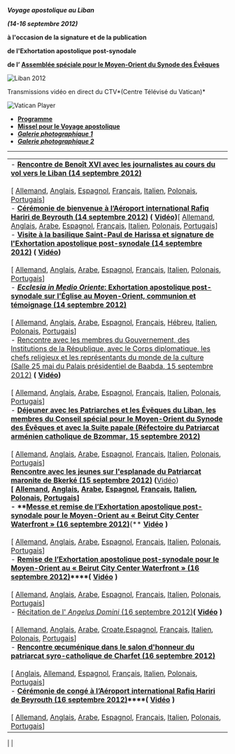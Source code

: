 ***Voyage apostolique au Liban***

***(14-16 septembre 2012)***

**à l'occasion de la signature et de la publication**

**de l'Exhortation apostolique post-synodale**

**de l’ [Assemblée spéciale pour le Moyen-Orient du Synode des Évêques](http://www.vatican.va/roman_curia/synod/index_fr.htm#Assembl%C3%A9_Sp%C3%A9ciale_pour_le_Moyen-Orient)**

![Liban 2012](/content/dam/benedict-xvi/imagestravels/2012/img/libano.jpg)

Transmissions vidéo en direct du CTV*(Centre Télévisé du Vatican)*

![Vatican Player](/content/dam/benedict-xvi/imagesimg/player.jpg)

- **[Programme](/content/benedict-xvi/fr/travels/2012/documents/trav_ben-xvi_libano_20120914.html)**
- **[Missel pour le Voyage apostolique](http://www.vatican.va/news_services/liturgy/libretti/2012/messale_libano2012.pdf)**
- ***[Galerie photographique 1](http://www.photogallery.va/content/photogallery/fr/libano.html)***
- ***[Galerie photographique 2](http://www.vatican.va/news_services/liturgy/photogallery/2012/20120914/index.html)***

* * *

|     |
| --- |
| - **[Rencontre de Benoît XVI avec les journalistes au cours du vol vers le Liban (14 septembre 2012)](/content/benedict-xvi/fr/speeches/2012/september/documents/hf_ben-xvi_spe_20120914_incontro-giornalisti.html)**<br>  <br>   [ [Allemand](/content/benedict-xvi/de/speeches/2012/september/documents/hf_ben-xvi_spe_20120914_incontro-giornalisti.html), [Anglais](/content/benedict-xvi/en/speeches/2012/september/documents/hf_ben-xvi_spe_20120914_incontro-giornalisti.html), [Espagnol](/content/benedict-xvi/es/speeches/2012/september/documents/hf_ben-xvi_spe_20120914_incontro-giornalisti.html), [Français](/content/benedict-xvi/fr/speeches/2012/september/documents/hf_ben-xvi_spe_20120914_incontro-giornalisti.html), [Italien](/content/benedict-xvi/it/speeches/2012/september/documents/hf_ben-xvi_spe_20120914_incontro-giornalisti.html), [Polonais](/content/benedict-xvi/pl/speeches/2012/september/documents/hf_ben-xvi_spe_20120914_incontro-giornalisti.html), [Portugais](/content/benedict-xvi/pt/speeches/2012/september/documents/hf_ben-xvi_spe_20120914_incontro-giornalisti.html)] <br>- **[Cérémonie de bienvenue à l’Aéroport international Rafiq Hariri de Beyrouth (14 septembre 2012)](/content/benedict-xvi/fr/speeches/2012/september/documents/hf_ben-xvi_spe_20120914_benvenuto-libano.html) ( [Vidéo](http://player.rv.va/vaticanplayer.asp?language=it&tic=VA_I1Q83E6Q))**[ [Allemand](/content/benedict-xvi/de/speeches/2012/september/documents/hf_ben-xvi_spe_20120914_benvenuto-libano.html), [Anglais](/content/benedict-xvi/en/speeches/2012/september/documents/hf_ben-xvi_spe_20120914_benvenuto-libano.html), [Arabe](/content/benedict-xvi/ar/speeches/2012/september/documents/hf_ben-xvi_spe_20120914_benvenuto-libano.html), [Espagnol](/content/benedict-xvi/es/speeches/2012/september/documents/hf_ben-xvi_spe_20120914_benvenuto-libano.html), [Français](/content/benedict-xvi/fr/speeches/2012/september/documents/hf_ben-xvi_spe_20120914_benvenuto-libano.html), [Italien](/content/benedict-xvi/it/speeches/2012/september/documents/hf_ben-xvi_spe_20120914_benvenuto-libano.html), [Polonais](/content/benedict-xvi/pl/speeches/2012/september/documents/hf_ben-xvi_spe_20120914_benvenuto-libano.html), [Portugais](/content/benedict-xvi/pt/speeches/2012/september/documents/hf_ben-xvi_spe_20120914_benvenuto-libano.html)]<br>- **[Visite à la basilique Saint-Paul de Harissa et signature de l'Exhortation apostolique post-synodale (14 septembre 2012)](/content/benedict-xvi/fr/speeches/2012/september/documents/hf_ben-xvi_spe_20120914_firma-es-ap.html) ( [Vidéo](http://player.rv.va/vaticanplayer.asp?language=it&tic=VA_P8UNNZH5))**<br>  <br>  [ [Allemand](/content/benedict-xvi/de/speeches/2012/september/documents/hf_ben-xvi_spe_20120914_firma-es-ap.html), [Anglais](/content/benedict-xvi/en/speeches/2012/september/documents/hf_ben-xvi_spe_20120914_firma-es-ap.html), [Arabe](/content/benedict-xvi/ar/speeches/2012/september/documents/hf_ben-xvi_spe_20120914_firma-es-ap.html), [Espagnol](/content/benedict-xvi/es/speeches/2012/september/documents/hf_ben-xvi_spe_20120914_firma-es-ap.html), [Français](/content/benedict-xvi/fr/speeches/2012/september/documents/hf_ben-xvi_spe_20120914_firma-es-ap.html), [Italien](/content/benedict-xvi/it/speeches/2012/september/documents/hf_ben-xvi_spe_20120914_firma-es-ap.html), [Polonais](/content/benedict-xvi/pl/speeches/2012/september/documents/hf_ben-xvi_spe_20120914_firma-es-ap.html), [Portugais](/content/benedict-xvi/pt/speeches/2012/september/documents/hf_ben-xvi_spe_20120914_firma-es-ap.html)]<br>- **[*Ecclesia in Medio Oriente*: Exhortation apostolique post-synodale sur l'Église au Moyen-Orient, communion et témoignage (14 septembre 2012)](/content/benedict-xvi/fr/apost_exhortations/documents/hf_ben-xvi_exh_20120914_ecclesia-in-medio-oriente.html)**<br>  <br>   [ [Allemand](/content/benedict-xvi/de/apost_exhortations/documents/hf_ben-xvi_exh_20120914_ecclesia-in-medio-oriente.html), [Anglais](/content/benedict-xvi/en/apost_exhortations/documents/hf_ben-xvi_exh_20120914_ecclesia-in-medio-oriente.html), [Arabe](/content/benedict-xvi/ar/apost_exhortations/documents/hf_ben-xvi_exh_20120914_ecclesia-in-medio-oriente.html), [Espagnol](/content/benedict-xvi/es/apost_exhortations/documents/hf_ben-xvi_exh_20120914_ecclesia-in-medio-oriente.html), [Français](/content/benedict-xvi/fr/apost_exhortations/documents/hf_ben-xvi_exh_20120914_ecclesia-in-medio-oriente.html), [Hébreu](/content/benedict-xvi/he/apost_exhortations/documents/hf_ben-xvi_exh_20120914_ecclesia-in-medio-oriente.html), [Italien](/content/benedict-xvi/it/apost_exhortations/documents/hf_ben-xvi_exh_20120914_ecclesia-in-medio-oriente.html), [Polonais](/content/benedict-xvi/pl/apost_exhortations/documents/hf_ben-xvi_exh_20120914_ecclesia-in-medio-oriente.html), [Portugais](/content/benedict-xvi/pt/apost_exhortations/documents/hf_ben-xvi_exh_20120914_ecclesia-in-medio-oriente.html)]<br>- [Rencontre avec les membres du Gouvernement, des Institutions de la République, avec le Corps diplomatique, les chefs religieux et les représentants du monde de la culture (Salle 25 mai du Palais présidentiel de Baabda, 15 septembre 2012)](/content/benedict-xvi/fr/speeches/2012/september/documents/hf_ben-xvi_spe_20120915_autorita.html) **( [Vidéo](http://player.rv.va/vaticanplayer.asp?language=it&tic=VA_C4E5JZ7M))**<br>  <br>   [ [Allemand](/content/benedict-xvi/de/speeches/2012/september/documents/hf_ben-xvi_spe_20120915_autorita.html), [Anglais](/content/benedict-xvi/en/speeches/2012/september/documents/hf_ben-xvi_spe_20120915_autorita.html), [Arabe](/content/benedict-xvi/ar/speeches/2012/september/documents/hf_ben-xvi_spe_20120915_autorita.html), [Espagnol](/content/benedict-xvi/es/speeches/2012/september/documents/hf_ben-xvi_spe_20120915_autorita.html), [Français](/content/benedict-xvi/fr/speeches/2012/september/documents/hf_ben-xvi_spe_20120915_autorita.html), [Italien](/content/benedict-xvi/it/speeches/2012/september/documents/hf_ben-xvi_spe_20120915_autorita.html), [Polonais](/content/benedict-xvi/pl/speeches/2012/september/documents/hf_ben-xvi_spe_20120915_autorita.html), [Portugais](/content/benedict-xvi/pt/speeches/2012/september/documents/hf_ben-xvi_spe_20120915_autorita.html)]<br>- **[Déjeuner avec les Patriarches et les Évêques du Liban, les membres du Conseil spécial pour le Moyen-Orient du Synode des Évêques et avec la Suite papale (Réfectoire du Patriarcat arménien catholique de Bzommar, 15 septembre 2012)](/content/benedict-xvi/fr/speeches/2012/september/documents/hf_ben-xvi_spe_20120915_pranzo-libano.html)**<br>  <br>   [ [Allemand](/content/benedict-xvi/de/speeches/2012/september/documents/hf_ben-xvi_spe_20120915_pranzo-libano.html), [Anglais](/content/benedict-xvi/en/speeches/2012/september/documents/hf_ben-xvi_spe_20120915_pranzo-libano.html), [Arabe](/content/benedict-xvi/ar/speeches/2012/september/documents/hf_ben-xvi_spe_20120915_pranzo-libano.html), [Espagnol](/content/benedict-xvi/es/speeches/2012/september/documents/hf_ben-xvi_spe_20120915_pranzo-libano.html), [Français](/content/benedict-xvi/fr/speeches/2012/september/documents/hf_ben-xvi_spe_20120915_pranzo-libano.html), [Italien](/content/benedict-xvi/it/speeches/2012/september/documents/hf_ben-xvi_spe_20120915_pranzo-libano.html), [Polonais](/content/benedict-xvi/pl/speeches/2012/september/documents/hf_ben-xvi_spe_20120915_pranzo-libano.html), [Portugais](/content/benedict-xvi/pt/speeches/2012/september/documents/hf_ben-xvi_spe_20120915_pranzo-libano.html)]<br>**[Rencontre avec les jeunes sur l'esplanade du Patriarcat maronite de Bkerké (15 septembre 2012)](/content/benedict-xvi/fr/speeches/2012/september/documents/hf_ben-xvi_spe_20120915_giovani.html) (**[Vidéo](http://player.rv.va/vaticanplayer.asp?language=it&tic=VA_EQIYRTM5))****<br> [ [Allemand](/content/benedict-xvi/de/speeches/2012/september/documents/hf_ben-xvi_spe_20120915_giovani.html), [Anglais](/content/benedict-xvi/en/speeches/2012/september/documents/hf_ben-xvi_spe_20120915_giovani.html), [Arabe](/content/benedict-xvi/ar/speeches/2012/september/documents/hf_ben-xvi_spe_20120915_giovani.html), [Espagnol](/content/benedict-xvi/es/speeches/2012/september/documents/hf_ben-xvi_spe_20120915_giovani.html), [Français](/content/benedict-xvi/fr/speeches/2012/september/documents/hf_ben-xvi_spe_20120915_giovani.html), [Italien](/content/benedict-xvi/it/speeches/2012/september/documents/hf_ben-xvi_spe_20120915_giovani.html), [Polonais](/content/benedict-xvi/pl/speeches/2012/september/documents/hf_ben-xvi_spe_20120915_giovani.html), [Portugais](/content/benedict-xvi/pt/speeches/2012/september/documents/hf_ben-xvi_spe_20120915_giovani.html)]<br>- **[Messe et remise de l’Exhortation apostolique post-synodale pour le Moyen-Orient au « Beirut City Center Waterfront » (16 septembre 2012)](/content/benedict-xvi/fr/homilies/2012/documents/hf_ben-xvi_hom_20120916_libano.html)****(** **[Vidéo](http://player.rv.va/vaticanplayer.asp?language=it&tic=VA_AIUGU7ZN)** **)**<br>  <br>   [ [Allemand](/content/benedict-xvi/de/homilies/2012/documents/hf_ben-xvi_hom_20120916_libano.html), [Anglais](/content/benedict-xvi/en/homilies/2012/documents/hf_ben-xvi_hom_20120916_libano.html), [Arabe](/content/benedict-xvi/ar/homilies/2012/documents/hf_ben-xvi_hom_20120916_libano.html), [Espagnol](/content/benedict-xvi/es/homilies/2012/documents/hf_ben-xvi_hom_20120916_libano.html), [Français](/content/benedict-xvi/fr/homilies/2012/documents/hf_ben-xvi_hom_20120916_libano.html), [Italien](/content/benedict-xvi/it/homilies/2012/documents/hf_ben-xvi_hom_20120916_libano.html), [Polonais](/content/benedict-xvi/pl/homilies/2012/documents/hf_ben-xvi_hom_20120916_libano.html), [Portugais](/content/benedict-xvi/pt/homilies/2012/documents/hf_ben-xvi_hom_20120916_libano.html)]<br>- **[Remise de l’Exhortation apostolique post-synodale pour le Moyen-Orient au « Beirut City Center Waterfront » (16 septembre 2012)](/content/benedict-xvi/fr/speeches/2012/september/documents/hf_ben-xvi_spe_20120916_consegna-es-ap.html)****( [Vidéo](http://player.rv.va/vaticanplayer.asp?language=it&tic=VA_AIUGU7ZN)** **)**<br>  <br>   [ [Allemand](/content/benedict-xvi/de/speeches/2012/september/documents/hf_ben-xvi_spe_20120916_consegna-es-ap.html), [Anglais](/content/benedict-xvi/en/speeches/2012/september/documents/hf_ben-xvi_spe_20120916_consegna-es-ap.html), [Arabe](/content/benedict-xvi/ar/speeches/2012/september/documents/hf_ben-xvi_spe_20120916_consegna-es-ap.html), [Espagnol](/content/benedict-xvi/es/speeches/2012/september/documents/hf_ben-xvi_spe_20120916_consegna-es-ap.html), [Français](/content/benedict-xvi/fr/speeches/2012/september/documents/hf_ben-xvi_spe_20120916_consegna-es-ap.html), [Italien](/content/benedict-xvi/it/speeches/2012/september/documents/hf_ben-xvi_spe_20120916_consegna-es-ap.html), [Polonais](/content/benedict-xvi/pl/speeches/2012/september/documents/hf_ben-xvi_spe_20120916_consegna-es-ap.html), [Portugais](/content/benedict-xvi/pt/speeches/2012/september/documents/hf_ben-xvi_spe_20120916_consegna-es-ap.html)]<br>- [Récitation de l' *Angelus Domini* (16 septembre 2012)](/content/benedict-xvi/fr/angelus/2012/documents/hf_ben-xvi_ang_20120916_libano.html)**( [Vidéo](http://player.rv.va/vaticanplayer.asp?language=it&tic=VA_AIUGU7ZN)** **)**<br>  <br>   [ [Allemand](/content/benedict-xvi/de/angelus/2012/documents/hf_ben-xvi_ang_20120916_libano.html), [Anglais](/content/benedict-xvi/en/angelus/2012/documents/hf_ben-xvi_ang_20120916_libano.html), [Arabe](/content/benedict-xvi/ar/angelus/2012/documents/hf_ben-xvi_ang_20120916_libano.html), [Croate](/content/benedict-xvi/hr/angelus/2012/documents/hf_ben-xvi_ang_20120916_libano.html),[Espagnol](/content/benedict-xvi/es/angelus/2012/documents/hf_ben-xvi_ang_20120916_libano.html), [Français](/content/benedict-xvi/fr/angelus/2012/documents/hf_ben-xvi_ang_20120916_libano.html), [Italien](/content/benedict-xvi/it/angelus/2012/documents/hf_ben-xvi_ang_20120916_libano.html), [Polonais](/content/benedict-xvi/pl/angelus/2012/documents/hf_ben-xvi_ang_20120916_libano.html), [Portugais](/content/benedict-xvi/pt/angelus/2012/documents/hf_ben-xvi_ang_20120916_libano.html)]<br>- **[Rencontre œcuménique dans le salon d'honneur du patriarcat syro-catholique de Charfet (16 septembre 2012)](/content/benedict-xvi/fr/speeches/2012/september/documents/hf_ben-xvi_spe_20120916_incontro-ecumenico.html)**<br>  <br>   [ [Anglais](/content/benedict-xvi/en/speeches/2012/september/documents/hf_ben-xvi_spe_20120916_incontro-ecumenico.html), [Allemand](/content/benedict-xvi/de/speeches/2012/september/documents/hf_ben-xvi_spe_20120916_incontro-ecumenico.html), [Espagnol](/content/benedict-xvi/es/speeches/2012/september/documents/hf_ben-xvi_spe_20120916_incontro-ecumenico.html), [Français](/content/benedict-xvi/fr/speeches/2012/september/documents/hf_ben-xvi_spe_20120916_incontro-ecumenico.html), [Italien](/content/benedict-xvi/it/speeches/2012/september/documents/hf_ben-xvi_spe_20120916_incontro-ecumenico.html), [Polonais](/content/benedict-xvi/pl/speeches/2012/september/documents/hf_ben-xvi_spe_20120916_incontro-ecumenico.html), [Portugais](/content/benedict-xvi/pt/speeches/2012/september/documents/hf_ben-xvi_spe_20120916_incontro-ecumenico.html)]<br>- **[Cérémonie de congé à l’Aéroport international Rafiq Hariri de Beyrouth (16 septembre 2012)](/content/benedict-xvi/fr/speeches/2012/september/documents/hf_ben-xvi_spe_20120916_congedo-libano.html)****(** **[Vidéo](http://player.rv.va/vaticanplayer.asp?language=it&tic=VA_M2CRW32K)** **)**<br>  <br>   [ [Allemand](/content/benedict-xvi/de/speeches/2012/september/documents/hf_ben-xvi_spe_20120916_congedo-libano.html), [Anglais](/content/benedict-xvi/en/speeches/2012/september/documents/hf_ben-xvi_spe_20120916_congedo-libano.html), [Arabe](/content/benedict-xvi/ar/speeches/2012/september/documents/hf_ben-xvi_spe_20120916_congedo-libano.html), [Espagnol](/content/benedict-xvi/es/speeches/2012/september/documents/hf_ben-xvi_spe_20120916_congedo-libano.html), [Français](/content/benedict-xvi/fr/speeches/2012/september/documents/hf_ben-xvi_spe_20120916_congedo-libano.html), [Italien](/content/benedict-xvi/it/speeches/2012/september/documents/hf_ben-xvi_spe_20120916_congedo-libano.html), [Polonais](/content/benedict-xvi/pl/speeches/2012/september/documents/hf_ben-xvi_spe_20120916_congedo-libano.html), [Portugais](/content/benedict-xvi/pt/speeches/2012/september/documents/hf_ben-xvi_spe_20120916_congedo-libano.html)] |

|
|